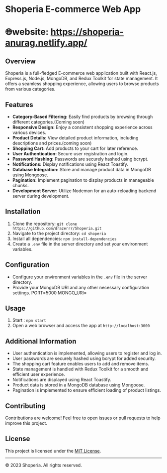 # Shoperia E-commerce Web App
# 🌐website: https://shoperia-anurag.netlify.app/


## Overview

Shoperia is a full-fledged E-commerce web application built with React.js, Express.js, Node.js, MongoDB, and Redux Toolkit for state management. It offers a seamless shopping experience, allowing users to browse products from various categories.

## Features

- **Category-Based Filtering:** Easily find products by browsing through different categories.(Coming soon)
- **Responsive Design:** Enjoy a consistent shopping experience across various devices.
- **Product Details:** View detailed product information, including descriptions and prices.(coming soon)
- **Shopping Cart:** Add products to your cart for later reference.
- **User Authentication:** Secure user registration and login.
- **Password Hashing:** Passwords are securely hashed using bcrypt.
- **Notifications:** Display notifications using React Toastify.
- **Database Integration:** Store and manage product data in MongoDB using Mongoose.
- **Pagination:** Implement pagination to display products in manageable chunks.
- **Development Server:** Utilize Nodemon for an auto-reloading backend server during development.

## Installation

1. Clone the repository: `git clone https://github.com/drazerrr/Shoperia.git`
2. Navigate to the project directory: `cd shoperia`
3. Install all dependencies: `npm install-dependencies`
4. Create a `.env` file in the server directory and set your environment variables.

## Configuration

- Configure your environment variables in the `.env` file in the server directory.
- Provide your MongoDB URI and any other necessary configuration settings.
PORT=5000
MONGO_URI=

## Usage

1. Start : `npm start`
2. Open a web browser and access the app at `http://localhost:3000`

## Additional Information

- User authentication is implemented, allowing users to register and log in.
- User passwords are securely hashed using bcrypt for added security.
- The shopping cart feature enables users to add and remove items.
- State management is handled with Redux Toolkit for a smooth and efficient user experience.
- Notifications are displayed using React Toastify.
- Product data is stored in a MongoDB database using Mongoose.
- Pagination is implemented to ensure efficient loading of product listings.

## Contributing

Contributions are welcome! Feel free to open issues or pull requests to help improve this project.

## License

This project is licensed under the [MIT License](LICENSE).

---

© 2023 Shoperia. All rights reserved.
